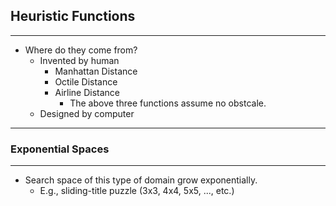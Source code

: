 ## Heuristic Functions
---
- Where do they come from?
  - Invented by human
    - Manhattan Distance
    - Octile Distance
    - Airline Distance
      - The above three functions assume no obstcale.
  - Designed by computer
---
### Exponential Spaces
---
- Search space of this type of domain grow exponentially.
  - E.g., sliding-title puzzle (3x3, 4x4, 5x5, ..., etc.)